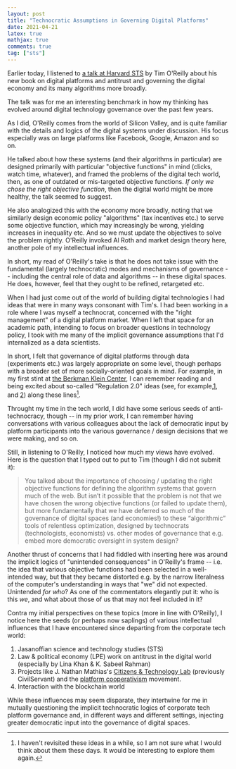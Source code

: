 ```yaml
---
layout: post
title: "Technocratic Assumptions in Governing Digital Platforms"
date: 2021-04-21
latex: true
mathjax: true
comments: true
tag: ["sts"]
---
```


Earlier today, I listened to [a talk at Harvard STS](https://sts.hks.harvard.edu/events/lectures/tim-oreilly/) by Tim O'Reilly about his new book on digital platforms and antitrust and governing the digital economy and its many algorithms more broadly.

The talk was for me an interesting benchmark in how my thinking has evolved around digital technology governance over the past few years.

As I did, O'Reilly comes from the world of Silicon Valley, and is quite familiar with the details and logics of the digital systems under discussion. His focus especially was on large platforms like Facebook, Google, Amazon and so on.

He talked about how these systems (and their algorithms in particular) are designed primarily with particular "objective functions" in mind (clicks, watch time, whatever), and framed the problems of the digital tech world, then, as one of outdated or mis-targeted objective functions. _If only we chose the right objective function_, then the digital world might be more healthy, the talk seemed to suggest.

He also analogized this with the economy more broadly, noting that we similarly design economic policy "algorithms" (tax incentives etc.) to serve some objective function, which may increasingly be wrong, yielding increases in inequality etc. And so we must update the objectives to solve the problem rightly. O'Reilly invoked Al Roth and market design theory here, another pole of my intellectual influences.

In short, my read of O'Reilly's take is that he does not take issue with the fundamental (largely technocratic) modes and mechanisms of governance -- including the central role of data and algorithms -- in these digital spaces. He does, however, feel that they ought to be refined, retargeted etc.

When I had just come out of the world of building digital technologies I had ideas that were in many ways consonant with Tim's. I had been working in a role where I was myself a technocrat, concerned with the "right management" of a digital platform market. When I left that space for an academic path, intending to focus on broader questions in technology policy, I took with me many of the implicit governance assumptions that I'd internalized as a data scientists.

In short, I felt that governance of digital platforms through data (experiments etc.) was largely appropriate on some level, though perhaps with a broader set of more socially-oriented goals in mind. For example, in my first stint at [the Berkman Klein Center](https://cyber.harvard.edu/), I can remember reading and being excited about so-called "Regulation 2.0" ideas (see, for example,[1](https://scholarship.law.vanderbilt.edu/jetlaw/vol19/iss1/4/), and [2](https://medium.com/@nickgrossman/regulation-the-internet-way-636461a9ff77)) along these lines[^1].

Throught my time in the tech world, I did have some serious seeds of anti-technocracy, though -- in my prior work, I can remember having conversations with various colleagues about the lack of democratic input by platform participants into the various governance / design decisions that we were making, and so on.

Still, in listening to O'Reilly, I noticed how much my views have evolved. Here is the question that I typed out to put to Tim (though I did not submit it):

> You talked about the importance of choosing / updating the right objective functions for defining the algorithm systems that govern much of the web. But isn’t it possible that the problem is not that we have chosen the wrong objective functions (or failed to update them), but more fundamentally that we have deferred so much of the governance of digital spaces (and economies!) to these “algorithmic” tools of relentless optimization, designed by technocrats (technologists, economists) vs. other modes of governance that e.g. embed more democratic oversight in system design?

Another thrust of concerns that I had fiddled with inserting here was around the implicit logics of "unintended consequences" in O'Reilly's frame -- i.e. the idea that various objective functions had been selected in a well-intended way, but that they became distorted e.g. by the narrow literalness of the computer's understanding in ways that "we" did not expected. Unintended _for who_? As one of the commentators elegantly put it: who is this _we_, and what about those of us that may not feel included in it?

Contra my initial perspectives on these topics (more in line with O'Reilly), I notice here the seeds (or perhaps now saplings) of various intellectual influences that I have encountered since departing from the corporate tech world:

1. Jasanoffian science and technology studies (STS)
2. Law & political economy (LPE) work on antitrust in the digital world (especially by Lina Khan & K. Sabeel Rahman)
3. Projects like J. Nathan Mathias's [Citizens & Technology Lab](https://citizensandtech.org/) (previously CivilServant) and the [platform cooperativism](https://platform.coop/) movement.
4. Interaction with the blockchain world

While these influences may seem disparate, they intertwine for me in mutually questioning the implicit technocratic logics of corporate tech platform governance and, in different ways and different settings, injecting greater democratic input into the governance of digital spaces.

[^1]: I haven't revisited these ideas in a while, so I am not sure what I would think about them these days. It would be interesting to explore them again.
